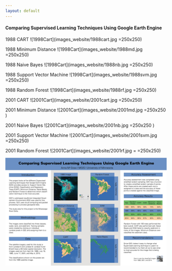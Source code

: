 ```yaml
---
layout: default
---
```


#### Comparing Supervised Learning Techniques Using Google Earth Engine

1988 CART
![1998Cart](images_website/1988cart.jpg =250x250)

1988 Minimum Distance
![1998Cart](images_website/1988md.jpg =250x250)

1988 Naive Bayes
![1998Cart](images_website/1988nb.jpg =250x250)

1988 Support Vector Machine
![1998Cart](images_website/1988svm.jpg =250x250)

1988 Random Forest
![1998Cart](images_website/1988rf.jpg =250x250)

2001 CART
![2001Cart](images_website/2001cart.jpg =250x250)

2001 Minimum Distance
![2001Cart](images_website/2001md.jpg =250x250 )

2001 Naive Bayes
![2001Cart](images_website/2001nb.jpg  =250x250 )

2001 Support Vector Machine
![2001Cart](images_website/2001svm.jpg  =250x250)

2001 Random Forest
![2001Cart](images_website/2001rf.jpg =  =250x250)





![poster](mcgraw_poster.jpg)
 
